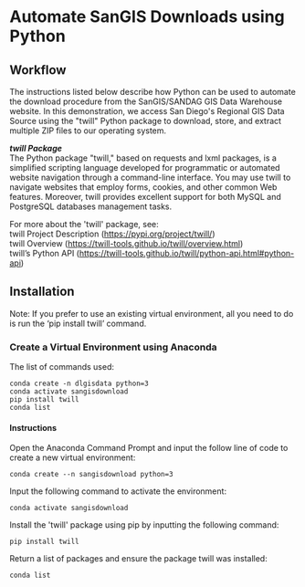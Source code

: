 # Automate SanGIS Downloads using Python

## Workflow
The instructions listed below describe how Python can be used to automate the download procedure from the SanGIS/SANDAG GIS Data Warehouse website. In this demonstration, we access San Diego's Regional GIS Data Source using the "twill" Python package to download, store, and extract multiple ZIP files to our operating system.

***twill Package***  
The Python package "twill," based on requests and lxml packages, is a simplified scripting language developed for programmatic or automated website navigation through a command-line interface. You may use twill to navigate websites that employ forms, cookies, and other common Web features. Moreover, twill provides excellent support for both MySQL and PostgreSQL databases management tasks.

For more about the 'twill' package, see:  
twill Project Description (https://pypi.org/project/twill/)  
twill Overview (https://twill-tools.github.io/twill/overview.html)  
twill’s Python API (https://twill-tools.github.io/twill/python-api.html#python-api)  

## Installation

Note: If you prefer to use an existing virtual environment, all you need to do is run the ‘pip install twill’ command.

### Create a Virtual Environment using Anaconda
The list of commands used:
````
conda create -n dlgisdata python=3
conda activate sangisdownload
pip install twill
conda list
````
#### Instructions

Open the Anaconda Command Prompt and input the follow line of code to create a new virtual environment: 
````
conda create --n sangisdownload python=3
````
Input the following command to activate the environment:
````
conda activate sangisdownload
````
Install the 'twill' package using pip by inputting the following command:
````
pip install twill
````
Return a list of packages and ensure the package twill was installed:
````
conda list
````
